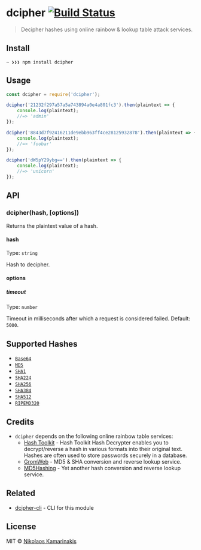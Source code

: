 # dcipher [![Build Status](https://travis-ci.org/k4m4/dcipher.svg?branch=master)](https://travis-ci.org/k4m4/dcipher)

> Decipher hashes using online rainbow & lookup table attack services.


## Install

```
~ ❯❯❯ npm install dcipher
```


## Usage

```js
const dcipher = require('dcipher');

dcipher('21232f297a57a5a743894a0e4a801fc3').then(plaintext => {
    console.log(plaintext);
    //=> 'admin'
});

dcipher('8843d7f92416211de9ebb963ff4ce28125932878').then(plaintext => {
    console.log(plaintext);
    //=> 'foobar'
});

dcipher('dW5pY29ybg==').then(plaintext => {
    console.log(plaintext);
    //=> 'unicorn'
});

```


## API

### dcipher(hash, [options])

Returns the plaintext value of a hash.

#### hash

Type: `string`

Hash to decipher.

#### options

##### timeout

Type: `number`

Timeout in milliseconds after which a request is considered failed. Default: `5000`.


## Supported Hashes

- [`Base64`](https://github.com/kevva/base64-regex)
- [`MD5`](https://github.com/k4m4/md5-regex)
- [`SHA1`](https://github.com/k4m4/sha-regex)
- [`SHA224`](https://github.com/k4m4/sha-regex)
- [`SHA256`](https://github.com/k4m4/sha-regex)
- [`SHA384`](https://github.com/k4m4/sha-regex)
- [`SHA512`](https://github.com/k4m4/sha-regex)
- [`RIPEMD320`](https://github.com/k4m4/ripemd-regex)


## Credits

- `dcipher` depends on the following online rainbow table services:
  - [Hash Toolkit](https://hashtoolkit.com) - Hash Toolkit Hash Decrypter enables you to decrypt/reverse a hash in various formats into their original text. Hashes are often used to store passwords securely in a database.
  - [GromWeb](https://md5.gromweb.com) - MD5 & SHA conversion and reverse lookup service.
  - [MD5Hashing](https://md5hashing.net) - Yet another hash conversion and reverse lookup service.


## Related

- [dcipher-cli](https://github.com/k4m4/dcipher-cli) - CLI for this module


## License

MIT © [Nikolaos Kamarinakis](https://nikolaskama.me)